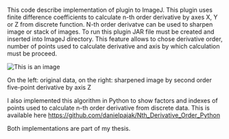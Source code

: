 This code describe implementation of plugin to ImageJ. This plugin uses finite difference coefficients to calculate n-th order derivative by axes X, Y or Z from discrete function. N-th order derivatve can be used to sharpen image or stack of images. To run this plugin JAR file must be created and inserted into ImageJ directory. This feature allows to chose derivative order, number of points used to calculate derivative and axis by which calculation must be proceed.

![This is an image](https://i.ibb.co/fxMKsr4/Screenshot-2.png)

On the left: original data, on the right: sharpened image by second order five-point derivative by axis Z

I also implemented this algorithm in Python to show factors and indexes of points used to calculate n-th order derivative from discrete data. This is available here https://github.com/danielpajak/Nth_Derivative_Order_Python

Both implementations are part of my thesis.
